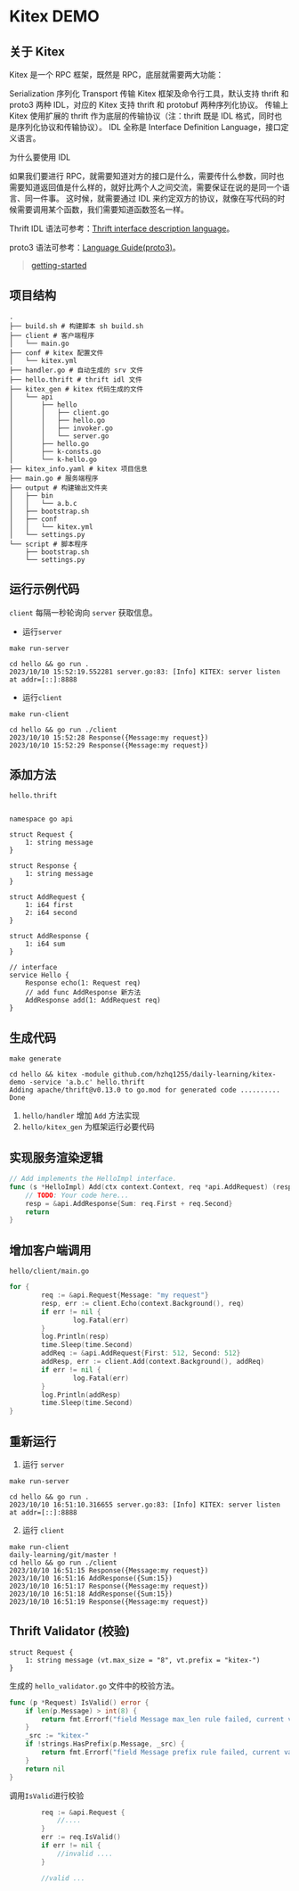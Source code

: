 # Kitex DEMO

## 关于 Kitex
Kitex 是一个 RPC 框架，既然是 RPC，底层就需要两大功能：

Serialization 序列化
Transport 传输
Kitex 框架及命令行工具，默认支持 thrift 和 proto3 两种 IDL，对应的 Kitex 支持 thrift 和 protobuf 两种序列化协议。 
传输上 Kitex 使用扩展的 thrift 作为底层的传输协议（注：thrift 既是 IDL 格式，同时也是序列化协议和传输协议）。
IDL 全称是 Interface Definition Language，接口定义语言。

为什么要使用 IDL

如果我们要进行 RPC，就需要知道对方的接口是什么，需要传什么参数，同时也需要知道返回值是什么样的，就好比两个人之间交流，需要保证在说的是同一个语言、同一件事。 
这时候，就需要通过 IDL 来约定双方的协议，就像在写代码的时候需要调用某个函数，我们需要知道函数签名一样。

Thrift IDL 语法可参考：[Thrift interface description language](https://thrift.apache.org/docs/idl)。

proto3 语法可参考：[Language Guide(proto3)](https://protobuf.dev/programming-guides/proto3/)。



> [getting-started](https://www.cloudwego.io/zh/docs/kitex/getting-started/)

## 项目结构

```text
.
├── build.sh # 构建脚本 sh build.sh
├── client # 客户端程序
│   └── main.go
├── conf # kitex 配置文件
│   └── kitex.yml
├── handler.go # 自动生成的 srv 文件
├── hello.thrift # thrift idl 文件
├── kitex_gen # kitex 代码生成的文件
│   └── api
│       ├── hello
│       │   ├── client.go
│       │   ├── hello.go
│       │   ├── invoker.go
│       │   └── server.go
│       ├── hello.go
│       ├── k-consts.go
│       └── k-hello.go
├── kitex_info.yaml # kitex 项目信息
├── main.go # 服务端程序
├── output # 构建输出文件夹
│   ├── bin
│   │   └── a.b.c
│   ├── bootstrap.sh
│   ├── conf
│   │   └── kitex.yml
│   └── settings.py
└── script # 脚本程序
    ├── bootstrap.sh
    └── settings.py
```


## 运行示例代码

`client` 每隔一秒轮询向 `server` 获取信息。

- 运行`server`

```shell
make run-server

cd hello && go run .
2023/10/10 15:52:19.552281 server.go:83: [Info] KITEX: server listen at addr=[::]:8888
```



- 运行`client`

```shell
make run-client

cd hello && go run ./client
2023/10/10 15:52:28 Response({Message:my request})
2023/10/10 15:52:29 Response({Message:my request})
```

## 添加方法

`hello.thrift`

```thrift

namespace go api

struct Request {
	1: string message
}

struct Response {
	1: string message
}

struct AddRequest {
    1: i64 first
    2: i64 second
}

struct AddResponse {
    1: i64 sum
}

// interface
service Hello {
    Response echo(1: Request req)
    // add func AddResponse 新方法
    AddResponse add(1: AddRequest req)
}
```

## 生成代码

```shell
make generate

cd hello && kitex -module github.com/hzhq1255/daily-learning/kitex-demo -service 'a.b.c' hello.thrift
Adding apache/thrift@v0.13.0 to go.mod for generated code .......... Done

```

1. `hello/handler` 增加 `Add` 方法实现
2. `hello/kitex_gen` 为框架运行必要代码

## 实现服务渲染逻辑

```go
// Add implements the HelloImpl interface.
func (s *HelloImpl) Add(ctx context.Context, req *api.AddRequest) (resp *api.AddResponse, err error) {
	// TODO: Your code here...
	resp = &api.AddResponse{Sum: req.First + req.Second}
	return
}
```

## 增加客户端调用

`hello/client/main.go`

```go
for {
        req := &api.Request{Message: "my request"}
        resp, err := client.Echo(context.Background(), req)
        if err != nil {
                log.Fatal(err)
        }
        log.Println(resp)
        time.Sleep(time.Second)
        addReq := &api.AddRequest{First: 512, Second: 512}
        addResp, err := client.Add(context.Background(), addReq)
        if err != nil {
                log.Fatal(err)
        }
        log.Println(addResp)
        time.Sleep(time.Second)
}
```
## 重新运行

1. 运行 `server`

```shell
make run-server

cd hello && go run .
2023/10/10 16:51:10.316655 server.go:83: [Info] KITEX: server listen at addr=[::]:8888
```

2. 运行 `client`

```shell
make run-client                                                   daily-learning/git/master !
cd hello && go run ./client
2023/10/10 16:51:15 Response({Message:my request})
2023/10/10 16:51:16 AddResponse({Sum:15})
2023/10/10 16:51:17 Response({Message:my request})
2023/10/10 16:51:18 AddResponse({Sum:15})
2023/10/10 16:51:19 Response({Message:my request})

```


## Thrift Validator (校验)

```thrift
struct Request {
	1: string message (vt.max_size = "8", vt.prefix = "kitex-")
}
```

生成的 `hello_validator.go` 文件中的校验方法。

```go
func (p *Request) IsValid() error {
	if len(p.Message) > int(8) {
		return fmt.Errorf("field Message max_len rule failed, current value: %d", len(p.Message))
	}
	_src := "kitex-"
	if !strings.HasPrefix(p.Message, _src) {
		return fmt.Errorf("field Message prefix rule failed, current value: %v", p.Message)
	}
	return nil
}
```

调用`IsValid`进行校验

```go
		req := &api.Request {
			//....
		}
		err := req.IsValid()
		if err != nil {
			//invalid ....
		}

		//valid ...

```